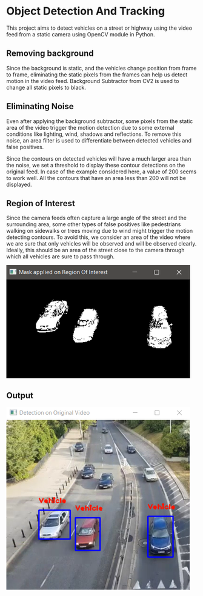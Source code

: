 # Object Detection And Tracking

This project aims to detect vehicles on a street or highway using the video feed from a static camera using OpenCV module in Python.

## Removing background

Since the background is static, and the vehicles change position from frame to frame, eliminating the static pixels from the frames can help us detect motion in the video feed. Background Subtractor from CV2 is used to change all static pixels to black.

## Eliminating Noise

Even after applying the background subtractor, some pixels from the static area of the video trigger the motion detection due to some external conditions like lighting, wind, shadows and reflections. To remove this noise, an area filter is used to differentiate between detected vehicles and false positives.

Since the contours on detected vehicles will have a much larger area than the noise, we set a threshold to display these contour detections on the original feed. In case of the example considered here, a value of 200 seems to work well. All the contours that have an area less than 200 will not be displayed.

## Region of Interest

Since the camera feeds often capture a large angle of the street and the surrounding area, some other types of false positives like pedestrians walking on sidewalks or trees moving due to wind might trigger the motion detecting contours. To avoid this, we consider an area of the video where we are sure that only vehicles will be observed and will be observed clearly. Ideally, this should be an area of the street close to the camera through which all vehicles are sure to pass through.

<img src='images/roi_output.png'/>

## Output

<img src='images/output.png'/>

